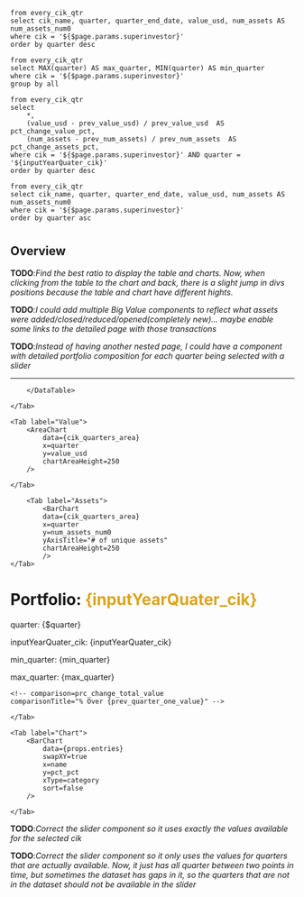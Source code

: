 ```cik_quarters_table
from every_cik_qtr
select cik_name, quarter, quarter_end_date, value_usd, num_assets AS num_assets_num0
where cik = '${$page.params.superinvestor}'
order by quarter desc
```
```cik_max_min_quarter
from every_cik_qtr
select MAX(quarter) AS max_quarter, MIN(quarter) AS min_quarter
where cik = '${$page.params.superinvestor}'
group by all
```


```cik_quarters_table_filtered_quarter
from every_cik_qtr
select 
    *,
    (value_usd - prev_value_usd) / prev_value_usd  AS pct_change_value_pct,
    (num_assets - prev_num_assets) / prev_num_assets  AS pct_change_assets_pct,
where cik = '${$page.params.superinvestor}' AND quarter = '${inputYearQuater_cik}'
order by quarter desc
```



```cik_quarters_area
from every_cik_qtr
select cik_name, quarter, quarter_end_date, value_usd, num_assets AS num_assets_num0
where cik = '${$page.params.superinvestor}'
order by quarter asc
```

<script>
// /** @type {import('./$types').PageData} */
    import { quarter } from '/../../stores.js';
    
    let inputYearQuater_cik = cik_quarters_table.map(q => q.quarter)[0]
    $: quarter.set(inputYearQuater_cik)   
    
    let min_quarter = cik_max_min_quarter.map(q => q.min_quarter)[0]
    let max_quarter = cik_max_min_quarter.map(q => q.max_quarter)[0]    
</script>


# <span style="color: goldenrod;">**<Value data={cik_quarters_table}  column=cik_name row=0/>**</span>
## Overview
**TODO**:*Find the best ratio to display the table and charts. Now, when clicking from the table
to the chart and back, there is a slight jump in divs positions because the table and chart have different hights.*

**TODO**:*I could add multiple Big Value components to reflect what assets were added/closed/reduced/opened(completely new)... maybe enable some links to the detailed page with those transactions*

**TODO**:*Instead of having another nested page, I could have a component with detailed portfolio
composition for each quarter being selected with a slider*
<hr>

<Tabs>
    <Tab label="Table">
        <DataTable data="{cik_quarters_table}" link="quarter" search="true" rows=9>
            <Column id="quarter" />
            <Column id="value_usd" />
            <Column id="num_assets_num0" title= "# of Assets"/>
            
        </DataTable>

    </Tab>

    <Tab label="Value">
        <AreaChart 
            data={cik_quarters_area}
            x=quarter 
            y=value_usd
            chartAreaHeight=250
        />

    </Tab>

        <Tab label="Assets">
            <BarChart 
            data={cik_quarters_area}
            x=quarter 
            y=num_assets_num0
            yAxisTitle="# of unique assets"
            chartAreaHeight=250
            />
    </Tab>
</Tabs>

# Portfolio: <span style="color: goldenrod;">{inputYearQuater_cik}</span>

quarter: {$quarter}

inputYearQuater_cik: {inputYearQuater_cik}

min_quarter: {min_quarter}

max_quarter: {max_quarter}


<RangeInputYear min={min_quarter} max={max_quarter} bind:value={inputYearQuater_cik} />


<BigValue
    data={cik_quarters_table_filtered_quarter}
    title="Portfolio Value"
    value=value_usd  
    fmt='$#,##0.0,,,"B"'
    comparison=pct_change_value_pct
    comparisonTitle="Qtr over Qtr"
/>

    <!-- comparison=prc_change_total_value
    comparisonTitle="% Over {prev_quarter_one_value}" -->

<BigValue
    data={cik_quarters_table_filtered_quarter}
    title="# of Assets"
    value=num_assets 
    fmt='#,##0'  
    comparison=pct_change_assets_pct
    comparisonTitle="Qtr over Qtr"
/>



<!-- <BigValue
    data={cik_quarters_table_filtered_quarter}
    value=num_assets 
    fmt='#,##0'  
    comparison=pct_change_assets_pct
    comparisonTitle="Qtr over Qtr"
/> -->

<!-- <BigValue
    data={summary_filtered}
    title="# of Assets"
    value=num_assets  
    fmt='#,##0'  
/> -->




<!-- # **<Value data={props.entries} column=cik_name />** -->
 <!-- in **{$page.params.superinvestor}**: -->


<!-- <DataTable
    data={props.entries} search=true>
    <Column id="cusip_ticker" title='Ticker'/>
    <Column id="cusip_ticker_name" title='Name'/>
    <Column id="value" title='Value' fmt='$#,##0.0,,"M"'/>
    <Column id="pct" title='%Fund', fmt='#,##0%'/>
    <Column id="avg_price_usd" title='Reported Price'/>
</DataTable>  -->





<!-- # **<Value data={props.entries} column=cik_name />** in **{inputYearQuater_cik}**: -->

<Tabs>
    <Tab label="Table">
        <DataTable data="{props.entries}" search="true" rows=9>
            <Column id="cusip_ticker" title='Ticker'/>
            <Column id="name" />
            <Column id="value_usd" />            
            <Column id="pct_pct" title='%'/>
        </DataTable>

    </Tab>

    <Tab label="Chart">
        <BarChart 
            data={props.entries} 
            swapXY=true 
            x=name 
            y=pct_pct 
            xType=category 
            sort=false
        />

    </Tab>
</Tabs>

**TODO**:*Correct the slider component so it uses exactly the values available for the selected cik*

**TODO**:*Correct the slider component so it only uses the values for quarters that are actually*
*available. Now, it just has all quarter between two points in time, but sometimes the dataset has*
*gaps in it, so the quarters that are not in the dataset should not be available in the slider*

<SliderYear />
<!-- {#each $page as record}

<li>{JSON.stringify(record, null, 2)}</li>

{/each} -->


<!-- {JSON.stringify(Object.keys($page), null, 2)} -->
<!-- {JSON.stringify(Object.keys($page.data.data.cik_quarters_area[0]), null, 2)} -->

